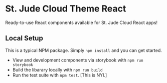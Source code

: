 # St. Jude Cloud Theme React
Ready-to-use React components available for St. Jude Cloud React apps!

## Local Setup
This is a typical NPM package. Simply `npm install` and you can get started.

- View and development components via storybook with `npm run storybook`
- Build the libarary locally with `npm run build`
- Run the test suite with `npm test`. [This is NYI.]
